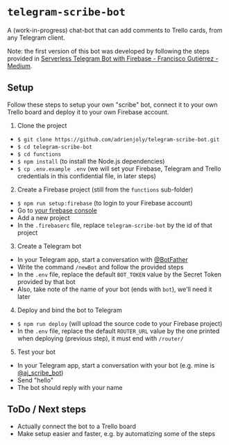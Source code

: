 # `telegram-scribe-bot`

A (work-in-progress) chat-bot that can add comments to Trello cards, from any Telegram client.

Note: the first version of this bot was developed by following the steps provided in [Serverless Telegram Bot with Firebase - Francisco Gutiérrez - Medium](https://medium.com/@pikilon/serverless-telegram-bot-with-firebase-d11d07579d8a).

## Setup

Follow these steps to setup your own "scribe" bot, connect it to your own Trello board and deploy it to your own Firebase account.

1. Clone the project
  - `$ git clone https://github.com/adrienjoly/telegram-scribe-bot.git`
  - `$ cd telegram-scribe-bot`
  - `$ cd functions`
  - `$ npm install` (to install the Node.js dependencies)
  - `$ cp .env.example .env` (we will set your Firebase, Telegram and Trello credentials in this confidential file, in later steps)

2. Create a Firebase project (still from the `functions` sub-folder)
  - `$ npm run setup:firebase` (to login to your Firebase account)
  - Go to [your firebase console](https://console.firebase.google.com)
  - Add a new project
  - In the `.firebaserc` file, replace `telegram-scribe-bot` by the id of that project

3. Create a Telegram bot
  - In your Telegram app, start a conversation with [@BotFather](https://telegram.me/BotFather)
  - Write the command `/newBot` and follow the provided steps
  - In the `.env` file, replace the default `BOT_TOKEN` value by the Secret Token provided by that bot
  - Also, take note of the name of your bot (ends with `bot`), we'll need it later

4. Deploy and bind the bot to Telegram
  - `$ npm run deploy` (will upload the source code to your Firebase project)
  - In the `.env` file, replace the default `ROUTER_URL` value by the one printed when deploying (previous step), it must end with `/router/`

5. Test your bot
  - In your Telegram app, start a conversation with your bot (e.g. mine is [@aj_scribe_bot](t.me/aj_scribe_bot))
  - Send "hello"
  - The bot should reply with your name

## ToDo / Next steps

- Actually connect the bot to a Trello board
- Make setup easier and faster, e.g. by automatizing some of the steps

